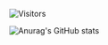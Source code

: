 
![Visitors](https://api.visitorbadge.io/api/visitors?path=CallMeL&countColor=%23263759)

![Anurag's GitHub stats](https://github-readme-stats.vercel.app/api/top-langs/?username=CallMeL&hide=jupyter%20notebook&layout=compact&theme=nightowl&langs_count=8)



